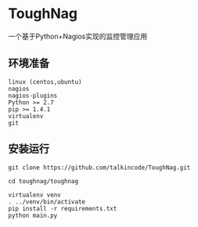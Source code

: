 ToughNag
========

一个基于Python+Nagios实现的监控管理应用

环境准备
-------------

    linux (centos,ubuntu)
    nagios
    nagios-plugins
    Python >= 2.7
    pip >= 1.4.1
    virtualenv
    git



安装运行
---------

    git clone https://github.com/talkincode/ToughNag.git

    cd toughnag/toughnag

    virtualenv venv
    . ../venv/bin/activate
    pip install -r requirements.txt
    python main.py


